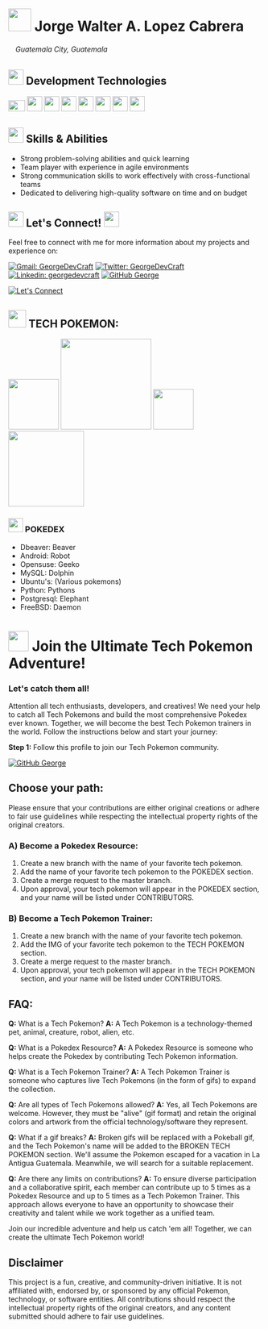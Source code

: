
# <img src="https://backstage.io/animations/backstage-techdocs-icon-1.gif" href="#-jorge-walter-a-lopez-cabrera" width="45"> Jorge Walter A. Lopez Cabrera 

###### <img src="https://media.baamboozle.com/uploads/images/545949/1672831370_818706_gif-url.gif" href="#-jorge-walter-a-lopez-cabrera" width="10">  Guatemala City, Guatemala

## <img src="https://media4.giphy.com/media/v1.Y2lkPTc5MGI3NjExYzUzNDk4YTFlNjY3MDQ4OGY0ZDc5YmU2YmZiNzY1YzhmODExM2NjMiZlcD12MV9pbnRlcm5hbF9naWZzX2dpZklkJmN0PXM/WFZvB7VIXBgiz3oDXE/giphy.gif" href="#-jorge-walter-a-lopez-cabrera" width="30"> Development Technologies

<img src="https://cdn.freebiesupply.com/logos/large/2x/php-1-logo-png-transparent.png" href="#-jorge-walter-a-lopez-cabrera" width="33" height="22px"> <img src="https://cdn.freebiesupply.com/logos/large/2x/symfony-logo-png-transparent.png" href="#-jorge-walter-a-lopez-cabrera" width="30"> <img src="https://hopetutors.com/wp-content/uploads/2017/03/nodejs-logo-1.png" href="#-jorge-walter-a-lopez-cabrera" width="30"> <img src="https://ibthemespro.com/docs/beny/img/side-nav/cmm4.png" width="30"> <img src="https://upload.wikimedia.org/wikipedia/commons/thumb/c/c3/Python-logo-notext.svg/1869px-Python-logo-notext.svg.png" href="#-jorge-walter-a-lopez-cabrera" width="30">
<img src="https://gitlab.com/uploads/-/system/project/avatar/31295677/pngwing.com__1_.png" href="#-jorge-walter-a-lopez-cabrera" width="30"> <img src="https://upload.wikimedia.org/wikipedia/commons/thumb/e/ee/.NET_Core_Logo.svg/768px-.NET_Core_Logo.svg.png" href="#-jorge-walter-a-lopez-cabrera" width="30"> <img src="https://logospng.org/download/javascript/logo-javascript-1024.png" href="#-jorge-walter-a-lopez-cabrera" width="30">

## <img src="https://media2.giphy.com/media/SvLQ270MWY0GpztVjo/giphy.gif?cid=ecf05e4785oe75h0h333twexfvnaysdyufljj4kdqwv8932v&ep=v1_stickers_search&rid=giphy.gif&ct=g" href="#-jorge-walter-a-lopez-cabrera" width="30"> Skills & Abilities
* Strong problem-solving abilities and quick learning
* Team player with experience in agile environments
* Strong communication skills to work effectively with cross-functional teams
* Dedicated to delivering high-quality software on time and on budget

<!-- 
<table>
  <tr>
    <td><img src="assets/chat_avatar.jpg" href="#-jorge-walter-a-lopez-cabrera" alt="Chat Avatar" style="width:200px;"></td>
    <td>
        <label for="details">Ask me something about myself.</label>
    </td>
  </tr>
</table>

-->


## <img src="https://media1.giphy.com/media/v1.Y2lkPTc5MGI3NjExY2RiNTRkNDAxOWVlZDM2NDUzY2RiZmFhNmI4YTRiMzJkN2FmYmE4NyZlcD12MV9pbnRlcm5hbF9naWZzX2dpZklkJmN0PXM/eTdsHhnEGcKHqOLQaz/giphy.gif" href="#-jorge-walter-a-lopez-cabrera" width="30"> Let's Connect! <img src="https://media1.giphy.com/media/v1.Y2lkPTc5MGI3NjExY2RiNTRkNDAxOWVlZDM2NDUzY2RiZmFhNmI4YTRiMzJkN2FmYmE4NyZlcD12MV9pbnRlcm5hbF9naWZzX2dpZklkJmN0PXM/eTdsHhnEGcKHqOLQaz/giphy.gif" href="#-jorge-walter-a-lopez-cabrera" width="30"> 
Feel free to connect with me for more information about my projects and experience on: 





[![Gmail: GeorgeDevCraft](https://img.shields.io/badge/-jorgelop1994%40gmail.com-red)](mailto:jorgelop1994@gmail.com?subject=Hey!%20Let's%20Connect%20😎)
[![Twitter: GeorgeDevCraft](https://img.shields.io/twitter/follow/GeorgeDevCraft?style=social)](https://twitter.com/GeorgeDevCraft)
[![Linkedin: georgedevcraft](https://img.shields.io/badge/-georgedevcraft-blue?style=flat-square&logo=Linkedin&logoColor=white&link=https://www.linkedin.com/in/georgedevcraft/)](https://www.linkedin.com/in/georgedevcraft/)
[![GitHub George](https://img.shields.io/github/followers/jorgelop1994?label=follow&style=social)](https://github.com/jorgelop1994)

[![Let's Connect](https://media.giphy.com/media/13HgwGsXF0aiGY/giphy.gif)](mailto:jorgelop1994@gmail.com?subject=Hey!%20Let's%20Connect%20😎)

## <img src="https://64.media.tumblr.com/dd3f6857ecc417bfbea89bb8ed37a5f7/tumblr_ox6e6kF3HG1sox2ufo1_400.gif" width="35"> TECH POKEMON:

<img src="https://user-images.githubusercontent.com/5713670/87202985-820dcb80-c2b6-11ea-9f56-7ec461c497c3.gif" width="100">  <img src="https://miro.medium.com/v2/resize:fit:1400/1*wXtyhpOL5NK_w39UvZpADQ.gif" width="180"> <img src="https://baulderasec.files.wordpress.com/2020/09/unevensombergalapagossealion-small.gif" width="80">  <img src="https://ftp.ntu.edu.tw/pub/php/images/ele-running.gif" width="150"> 

	

### <img src="https://static.wikia.nocookie.net/pokemon/images/8/82/Pok%C3%A9dex_Closed_LGPE.gif/revision/latest?cb=20211220104518" width="29" height="28"> POKEDEX

* Dbeaver: Beaver
* Android: Robot
* Opensuse: Geeko
* MySQL: Dolphin
* Ubuntu's: (Various pokemons)
* Python: Pythons
* Postgresql: Elephant
* FreeBSD: Daemon

# <img src="https://pa1.narvii.com/6653/2fdd60572d5c022c856e9a74a9c0dab0a1d6ae6b_hq.gif" width="40"> Join the Ultimate Tech Pokemon Adventure!

### Let's catch them all!


Attention all tech enthusiasts, developers, and creatives! We need your help to catch all Tech Pokemons and build the most comprehensive Pokedex ever known. Together, we will become the best Tech Pokemon trainers in the world. Follow the instructions below and start your journey:

**Step 1:** Follow this profile to join our Tech Pokemon community. 

[![GitHub George](https://img.shields.io/github/followers/jorgelop1994?label=follow&style=social)](https://github.com/jorgelop1994)

## Choose your path:

Please ensure that your contributions are either original creations or adhere to fair use guidelines while respecting the intellectual property rights of the original creators.


### A) Become a Pokedex Resource:
1. Create a new branch with the name of your favorite tech pokemon.
2. Add the name of your favorite tech pokemon to the POKEDEX section.
3. Create a merge request to the master branch.
4. Upon approval, your tech pokemon will appear in the POKEDEX section, and your name will be listed under CONTRIBUTORS.

### B) Become a Tech Pokemon Trainer:
1. Create a new branch with the name of your favorite tech pokemon.
2. Add the IMG of your favorite tech pokemon to the TECH POKEMON section.
3. Create a merge request to the master branch.
4. Upon approval, your tech pokemon will appear in the TECH POKEMON section, and your name will be listed under CONTRIBUTORS.

## FAQ:

**Q:** What is a Tech Pokemon?
**A:** A Tech Pokemon is a technology-themed pet, animal, creature, robot, alien, etc.

**Q:** What is a Pokedex Resource?
**A:** A Pokedex Resource is someone who helps create the Pokedex by contributing Tech Pokemon information.

**Q:** What is a Tech Pokemon Trainer?
**A:** A Tech Pokemon Trainer is someone who captures live Tech Pokemons (in the form of gifs) to expand the collection.

**Q:** Are all types of Tech Pokemons allowed?
**A:** Yes, all Tech Pokemons are welcome. However, they must be "alive" (gif format) and retain the original colors and artwork from the official technology/software they represent.

**Q:** What if a gif breaks?
**A:** Broken gifs will be replaced with a Pokeball gif, and the Tech Pokemon's name will be added to the BROKEN TECH POKEMON section. We'll assume the Pokemon escaped for a vacation in La Antigua Guatemala. Meanwhile, we will search for a suitable replacement.

**Q:** Are there any limits on contributions?
**A:** To ensure diverse participation and a collaborative spirit, each member can contribute up to 5 times as a Pokedex Resource and up to 5 times as a Tech Pokemon Trainer. This approach allows everyone to have an opportunity to showcase their creativity and talent while we work together as a unified team.

Join our incredible adventure and help us catch 'em all! Together, we can create the ultimate Tech Pokemon world!

## Disclaimer

This project is a fun, creative, and community-driven initiative. It is not affiliated with, endorsed by, or sponsored by any official Pokemon, technology, or software entities. All contributions should respect the intellectual property rights of the original creators, and any content submitted should adhere to fair use guidelines.
